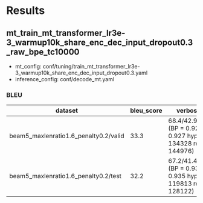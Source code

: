 # Results

## mt_train_mt_transformer_lr3e-3_warmup10k_share_enc_dec_input_dropout0.3_raw_bpe_tc10000
- mt_config: conf/tuning/train_mt_transformer_lr3e-3_warmup10k_share_enc_dec_input_dropout0.3.yaml
- inference_config: conf/decode_mt.yaml

### BLEU
|dataset|bleu_score|verbose_score|
|---|---|---|
|beam5_maxlenratio1.6_penalty0.2/valid|33.3|68.4/42.9/28.9/19.8 (BP = 0.924 ratio = 0.927 hyp_len = 134328 ref_len = 144976)|
|beam5_maxlenratio1.6_penalty0.2/test|32.2|67.2/41.4/27.4/18.5 (BP = 0.933 ratio = 0.935 hyp_len = 119813 ref_len = 128122)|
